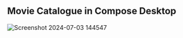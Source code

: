 ## Movie Catalogue in Compose Desktop





![Screenshot 2024-07-03 144547](https://github.com/grimarj89/movies-compose-desktop/assets/4397770/9328017a-d04d-4fdd-8b7a-c6a6801d42c7)



